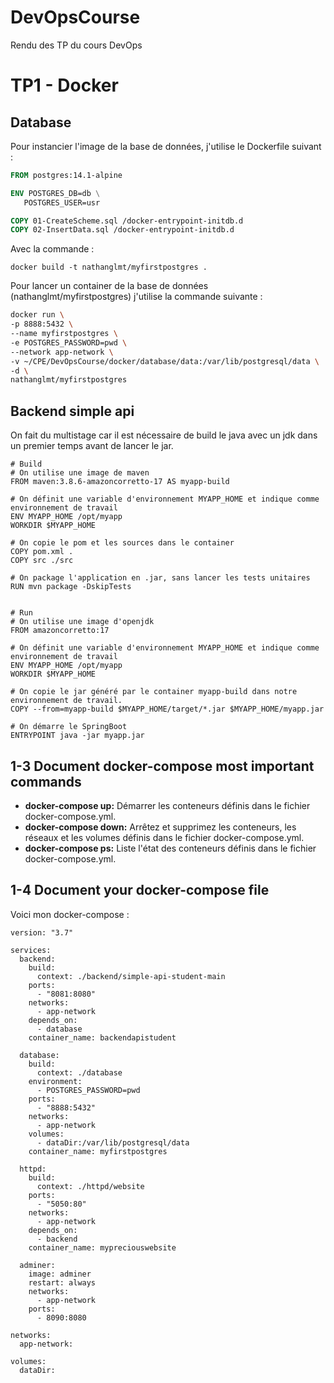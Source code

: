 # DevOpsCourse
Rendu des TP du cours DevOps


# TP1 - Docker
## Database

Pour instancier l'image de la base de données, j'utilise le Dockerfile suivant : 
``` Dockerfile
FROM postgres:14.1-alpine

ENV POSTGRES_DB=db \
   POSTGRES_USER=usr

COPY 01-CreateScheme.sql /docker-entrypoint-initdb.d
COPY 02-InsertData.sql /docker-entrypoint-initdb.d
```
Avec la commande : 
```
docker build -t nathanglmt/myfirstpostgres .
```
Pour lancer un container de la base de données (nathanglmt/myfirstpostgres) j'utilise la commande suivante : 
``` bash
docker run \
-p 8888:5432 \
--name myfirstpostgres \
-e POSTGRES_PASSWORD=pwd \
--network app-network \
-v ~/CPE/DevOpsCourse/docker/database/data:/var/lib/postgresql/data \
-d \
nathanglmt/myfirstpostgres
```

## Backend simple api
On fait du multistage car il est nécessaire de build le java avec un jdk dans un premier temps avant de lancer le jar.

```
# Build
# On utilise une image de maven
FROM maven:3.8.6-amazoncorretto-17 AS myapp-build

# On définit une variable d'environnement MYAPP_HOME et indique comme environnement de travail
ENV MYAPP_HOME /opt/myapp
WORKDIR $MYAPP_HOME

# On copie le pom et les sources dans le container
COPY pom.xml .
COPY src ./src

# On package l'application en .jar, sans lancer les tests unitaires
RUN mvn package -DskipTests


# Run
# On utilise une image d'openjdk
FROM amazoncorretto:17

# On définit une variable d'environnement MYAPP_HOME et indique comme environnement de travail
ENV MYAPP_HOME /opt/myapp
WORKDIR $MYAPP_HOME

# On copie le jar généré par le container myapp-build dans notre environnement de travail.
COPY --from=myapp-build $MYAPP_HOME/target/*.jar $MYAPP_HOME/myapp.jar

# On démarre le SpringBoot 
ENTRYPOINT java -jar myapp.jar
```

## 1-3 Document docker-compose most important commands
- **docker-compose up:**
Démarrer les conteneurs définis dans le fichier docker-compose.yml.
 - **docker-compose down:**
Arrêtez et supprimez les conteneurs, les réseaux et les volumes définis dans le fichier docker-compose.yml.
- **docker-compose ps:**
Liste l'état des conteneurs définis dans le fichier docker-compose.yml.

## 1-4 Document your docker-compose file
Voici mon docker-compose :
```
version: "3.7"

services:
  backend:
    build:
      context: ./backend/simple-api-student-main
    ports: 
      - "8081:8080"
    networks:
      - app-network
    depends_on:
      - database
    container_name: backendapistudent

  database:
    build:
      context: ./database
    environment:
      - POSTGRES_PASSWORD=pwd
    ports: 
      - "8888:5432"
    networks:
      - app-network
    volumes:
      - dataDir:/var/lib/postgresql/data
    container_name: myfirstpostgres

  httpd:
    build:
      context: ./httpd/website
    ports:
      - "5050:80"
    networks:
      - app-network
    depends_on:
      - backend
    container_name: mypreciouswebsite

  adminer:
    image: adminer
    restart: always
    networks:
      - app-network
    ports:
      - 8090:8080

networks:
  app-network:

volumes:
  dataDir:

```
